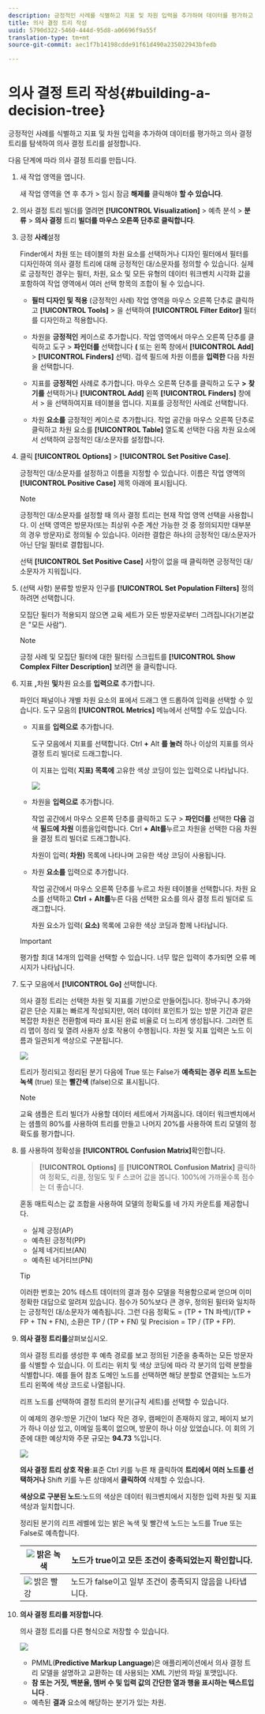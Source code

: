 ```yaml
---
description: 긍정적인 사례를 식별하고 지표 및 차원 입력을 추가하여 데이터를 평가하고 의사 결정 트리를 탐색하여 의사 결정 트리를 설정합니다.
title: 의사 결정 트리 작성
uuid: 5790d322-5460-444d-95d8-a06696f9a55f
translation-type: tm+mt
source-git-commit: aec1f7b14198cdde91f61d490a235022943bfedb

---
```



# 의사 결정 트리 작성{#building-a-decision-tree}

긍정적인 사례를 식별하고 지표 및 차원 입력을 추가하여 데이터를 평가하고 의사 결정 트리를 탐색하여 의사 결정 트리를 설정합니다.

다음 단계에 따라 의사 결정 트리를 만듭니다.

1. 새 작업 영역을 엽니다.

   새 작업 영역을 연 후 추가 > 임시 잠금 **해제를** 클릭해야 **할 수 있습니다**.

1. 의사 결정 트리 빌더를 열려면 **[!UICONTROL Visualization]** > 예측 분석 > **분류** > **의사 결정** 트리 **빌더를 마우스 오른쪽 단추로 클릭합니다**.

1. 긍정 **사례**&#x200B;설정

   Finder에서 차원 또는 테이블의 차원 요소를 선택하거나 디자인 필터에서 필터를 디자인하여 의사 결정 트리에 대해 긍정적인 대/소문자를 정의할 수 있습니다. 실제로 긍정적인 경우는 필터, 차원, 요소 및 모든 유형의 데이터 워크벤치 시각화 값을 포함하여 작업 영역에서 여러 선택 항목의 조합이 될 수 있습니다.

   * **필터 디자인 및 적용** (긍정적인 사례) 작업 영역을 마우스 오른쪽 단추로 클릭하고 **[!UICONTROL Tools]** > 을 선택하여 **[!UICONTROL Filter Editor]** 필터를 디자인하고 적용합니다.

   * 차원을 **긍정적인** 케이스로 추가합니다. 작업 영역에서 마우스 오른쪽 단추를 클릭하고 도구 > **파인더를** 선택합니다 **(** 또는 왼쪽 창에서 **[!UICONTROL Add]** > **[!UICONTROL Finders]** 선택). 검색 필드에 차원 이름을 **입력한** 다음 차원을 선택합니다.

   * 지표를 **긍정적인** 사례로 추가합니다. 마우스 오른쪽 단추를 클릭하고 도구 **>** **찾기를** 선택하거나 **[!UICONTROL Add]** 왼쪽 **[!UICONTROL Finders]** 창에서 > 을 선택하여지표 테이블을 엽니다. 지표를 긍정적인 사례로 선택합니다.

   * 차원 **요소를** 긍정적인 케이스로 추가합니다. 작업 공간을 마우스 오른쪽 단추로 클릭하고 차원 요소를 **[!UICONTROL Table]** 열도록 선택한 다음 차원 요소에서 선택하여 긍정적인 대/소문자를 설정합니다.

1. 클릭 **[!UICONTROL Options]** > **[!UICONTROL Set Positive Case]**.

   긍정적인 대/소문자를 설정하고 이름을 지정할 수 있습니다. 이름은 작업 영역의 **[!UICONTROL Positive Case]** 제목 아래에 표시됩니다.

   >[!NOTE]
   >
   >긍정적인 대/소문자를 설정할 때 의사 결정 트리는 현재 작업 영역 선택을 사용합니다. 이 선택 영역은 방문자(또는 최상위 수준 계산 가능한 것 중 정의되지만 대부분의 경우 방문자)로 정의될 수 있습니다. 이러한 결합은 하나의 긍정적인 대/소문자가 아닌 단일 필터로 결합됩니다.

   선택 **[!UICONTROL Set Positive Case]** 사항이 없을 때 클릭하면 긍정적인 대/소문자가 지워집니다.

1. (선택 사항) 분류할 방문자 인구를 **[!UICONTROL Set Population Filters]** 정의하려면 선택합니다.

   모집단 필터가 적용되지 않으면 교육 세트가 모든 방문자로부터 그려집니다(기본값은 &quot;모든 사람&quot;).

   >[!NOTE]
   >
   >긍정 사례 및 모집단 필터에 대한 필터링 스크립트를 **[!UICONTROL Show Complex Filter Description]** 보려면 을 클릭합니다.

1. 지표 **,**&#x200B;차원 **및**&#x200B;차원 요소를 **입력으로** 추가합니다.

   파인더 패널이나 개별 차원 요소의 표에서 드래그 앤 드롭하여 입력을 선택할 수 있습니다. 도구 모음의 **[!UICONTROL Metrics]** 메뉴에서 선택할 수도 있습니다.

   * 지표를 **입력으로** 추가합니다.

      도구 모음에서 지표를 선택합니다. Ctrl **+** Alt **를 눌러** 하나 이상의 지표를 의사 결정 트리 빌더로 드래그합니다.

      이 지표는 입력( **지표) 목록에** 고유한 색상 코딩이 있는 입력으로 나타납니다.

      ![](assets/decision_tree_add_Metrics_inputs.png)

   * 차원을 **입력으로** 추가합니다.

      작업 공간에서 마우스 오른쪽 단추를 클릭하고 도구 > **파인더를** 선택한 **다음** 검색 **필드에 차원** 이름을입력합니다. Ctrl **+** **Alt를**&#x200B;누르고 차원을 선택한 다음 차원을 결정 트리 빌더로 드래그합니다.

      차원이 입력( **차원)** 목록에 나타나며 고유한 색상 코딩이 사용됩니다.

   * 차원 **요소를** 입력으로 추가합니다.

      작업 공간에서 마우스 오른쪽 단추를 누르고 차원 테이블을 선택합니다. 차원 요소를 선택하고 **Ctrl** + **Alt를**&#x200B;누른 다음 선택한 요소를 의사 결정 트리 빌더로 드래그합니다.

      차원 요소가 입력( **요소)** 목록에 고유한 색상 코딩과 함께 나타납니다.
   >[!IMPORTANT]
   >
   >평가할 최대 14개의 입력을 선택할 수 있습니다. 너무 많은 입력이 추가되면 오류 메시지가 나타납니다.

1. 도구 모음에서 **[!UICONTROL Go]** 선택합니다.

   의사 결정 트리는 선택한 차원 및 지표를 기반으로 만들어집니다. 장바구니 추가와 같은 단순 지표는 빠르게 작성되지만, 여러 데이터 포인트가 있는 방문 기간과 같은 복잡한 차원은 전환함에 따라 표시된 완료 비율로 더 느리게 생성됩니다. 그러면 트리 맵이 정리 및 열려 사용자 상호 작용이 수행됩니다. 차원 및 지표 입력은 노드 이름과 일관되게 색상으로 구분됩니다.

   ![](assets/decision_tree_builder.png)

   트리가 정리되고 정리된 분기 다음에 True 또는 False가 **예측되는 경우 리프 노드는 녹색** (true) 또는 **빨간색** (false)으로 표시됩니다.

   >[!NOTE]
   >
   >교육 샘플은 트리 빌더가 사용할 데이터 세트에서 가져옵니다. 데이터 워크벤치에서는 샘플의 80%를 사용하여 트리를 만들고 나머지 20%를 사용하여 트리 모델의 정확도를 평가합니다.

1. 를 사용하여 정확성을 **[!UICONTROL Confusion Matrix]**&#x200B;확인합니다.

   > **[!UICONTROL Options]** 를 **[!UICONTROL Confusion Matrix]** 클릭하여 정확도, 리콜, 정밀도 및 F 스코어 값을 봅니다. 100%에 가까울수록 점수는 더 좋습니다.

   혼동 매트릭스는 값 조합을 사용하여 모델의 정확도를 네 가지 카운트를 제공합니다.

   * 실제 긍정(AP)
   * 예측된 긍정적(PP)
   * 실제 네거티브(AN)
   * 예측된 네거티브(PN)
   >[!TIP]
   >
   >이러한 번호는 20% 테스트 데이터의 결과 점수 모델을 적용함으로써 얻으며 이미 정확한 대답으로 알려져 있습니다. 점수가 50%보다 큰 경우, 정의된 필터와 일치하는 긍정적인 대/소문자가 예측됩니다. 그런 다음 정확도 = (TP + TN 파섹)/(TP + FP + TN + FN), 소환은 TP / (TP + FN) 및 Precision = TP / (TP + FP).

1. **의사 결정 트리를**&#x200B;살펴보십시오.

   의사 결정 트리를 생성한 후 예측 경로를 보고 정의된 기준을 충족하는 모든 방문자를 식별할 수 있습니다. 이 트리는 위치 및 색상 코딩에 따라 각 분기의 입력 분할을 식별합니다. 예를 들어 참조 도메인 노드를 선택하면 해당 분할로 연결되는 노드가 트리 왼쪽에 색상 코드로 나열됩니다.

   리프 노드를 선택하여 결정 트리의 분기(규칙 세트)를 선택할 수 있습니다.

   이 예제의 경우:방문 기간이 1보다 작은 경우, 캠페인이 존재하지 않고, 페이지 보기가 하나 이상 있고, 이메일 등록이 없으며, 방문이 하나 이상 있었습니다. 이 회의 기준에 대한 예상치와 주문 규모는 **94.73** %입니다.

   ![](assets/decision_tree_explore.png)

   **의사 결정 트리 상호 작용**:표준 Ctrl 키를 누른 채 클릭하여 **트리에서 여러 노드를 선택하거나** Shift 키를 누른 상태에서 **클릭하여** 삭제할 수 있습니다.

   **색상으로 구분된 노드**:노드의 색상은 데이터 워크벤치에서 지정한 입력 차원 및 지표 색상과 일치합니다.

   정리된 분기의 리프 레벨에 있는 밝은 녹색 및 빨간색 노드는 노드를 True 또는 False로 예측합니다.

   | ![](assets/decision_tree_node_true.png) 밝은 녹색 | 노드가 true이고 모든 조건이 충족되었는지 확인합니다. |
   |---|---|
   | ![](assets/decision_tree_node_false.png) 밝은 빨강 | 노드가 false이고 일부 조건이 충족되지 않음을 나타냅니다. |

1. **의사 결정 트리를 저장합니다**.

   의사 결정 트리를 다른 형식으로 저장할 수 있습니다.

   ![](assets/decison_tree_save.png)

   * PMML(**Predictive Markup Language**)은 애플리케이션에서 의사 결정 트리 모델을 설명하고 교환하는 데 사용되는 XML 기반의 파일 포맷입니다.
   * **참 또는 거짓, 백분율, 멤버 수 및 입력 값의 간단한 열과 행을 표시하는 텍스트입니다** .
   * 예측된 **결과** 요소에 해당하는 분기가 있는 차원.

